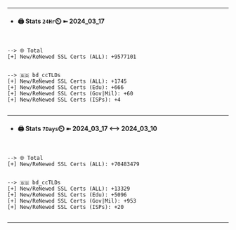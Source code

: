 

---
- #### 🖨️ **Stats** `24Hr`⏲️ ➼ 2024_03_17
```console


--> 🌐 Total
[+] New/ReNewed SSL Certs (ALL): +9577101


--> 🇧🇩 bd_ccTLDs
[+] New/ReNewed SSL Certs (ALL): +1745
[+] New/ReNewed SSL Certs (Edu): +666
[+] New/ReNewed SSL Certs (Gov|Mil): +60
[+] New/ReNewed SSL Certs (ISPs): +4


```

---
- #### 🖨️ **Stats** `7Days`⏲️ ➼ 2024_03_17 <--> 2024_03_10
```console


--> 🌐 Total
[+] New/ReNewed SSL Certs (ALL): +70483479


--> 🇧🇩 bd_ccTLDs
[+] New/ReNewed SSL Certs (ALL): +13329
[+] New/ReNewed SSL Certs (Edu): +5096
[+] New/ReNewed SSL Certs (Gov|Mil): +953
[+] New/ReNewed SSL Certs (ISPs): +20


```

---

